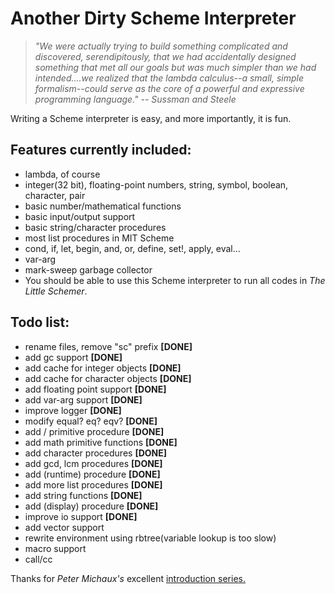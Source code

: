 Another Dirty Scheme Interpreter
================================

> *"We were actually trying to build something complicated and 
discovered, serendipitously, that we had accidentally designed 
something that met all our goals but was much simpler than we
had intended....we realized that the lambda calculus--a small,
simple formalism--could serve as the core of a powerful and 
expressive programming language." -- Sussman and Steele*

Writing a Scheme interpreter is easy, and more importantly,
it is fun.


Features currently included:
-----------------
+ lambda, of course
+ integer(32 bit), floating-point numbers, string, symbol, boolean,
character, pair
+ basic number/mathematical functions
+ basic input/output support
+ basic string/character procedures
+ most list procedures in MIT Scheme
+ cond, if, let, begin, and, or, define, set!, apply, eval...
+ var-arg
+ mark-sweep garbage collector
+ You should be able to use this Scheme interpreter to run all
codes in *The Little Schemer*.

Todo list:
---------------
+ rename files, remove "sc" prefix **[DONE]**
+ add gc support **[DONE]**
+ add cache for integer objects **[DONE]**
+ add cache for character objects **[DONE]**
+ add floating point support **[DONE]**
+ add var-arg support **[DONE]**
+ improve logger **[DONE]**
+ modify equal? eq? eqv? **[DONE]**
+ add / primitive procedure **[DONE]**
+ add math primitive functions **[DONE]**
+ add character procedures **[DONE]**
+ add gcd, lcm procedures **[DONE]**
+ add (runtime) procedure **[DONE]**
+ add more list procedures **[DONE]**
+ add string functions **[DONE]**
+ add (display) procedure **[DONE]**
+ improve io support **[DONE]**
+ add vector support
+ rewrite environment using rbtree(variable lookup is too slow)
+ macro support
+ call/cc

Thanks for *Peter Michaux's* excellent 
[introduction series.](http://peter.michaux.ca/articles/scheme-from-scratch-introduction)

